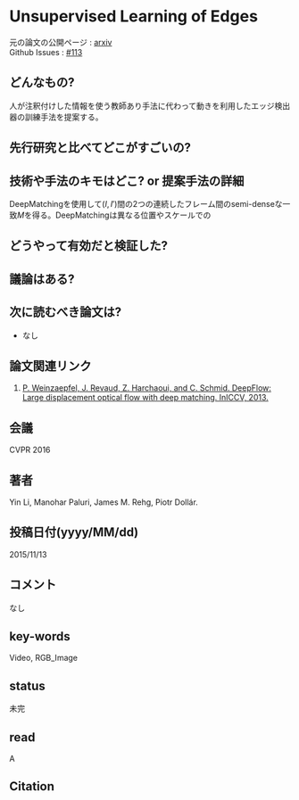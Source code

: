 # Unsupervised Learning of Edges

元の論文の公開ページ : [arxiv](https://arxiv.org/abs/1511.04166)  
Github Issues : [#113](https://github.com/Obarads/obarads.github.io/issues/113)

## どんなもの?
人が注釈付けした情報を使う教師あり手法に代わって動きを利用したエッジ検出器の訓練手法を提案する。

## 先行研究と比べてどこがすごいの?

## 技術や手法のキモはどこ? or 提案手法の詳細
DeepMatchingを使用して$(I,I')$間の2つの連続したフレーム間のsemi-denseな一致$M$を得る。DeepMatchingは異なる位置やスケールでの

## どうやって有効だと検証した?

## 議論はある?

## 次に読むべき論文は?
- なし

## 論文関連リンク
1. [P. Weinzaepfel, J. Revaud, Z. Harchaoui, and C. Schmid. DeepFlow: Large displacement optical flow with deep matching. InICCV, 2013.](http://www.cvl.iis.u-tokyo.ac.jp/class2016/2016w/papers/3.inpainting/Weinzaepfel_DeepFlow_Large_Displacement_2013_ICCV_paper.pdf)

## 会議
CVPR 2016

## 著者
Yin Li, Manohar Paluri, James M. Rehg, Piotr Dollár.

## 投稿日付(yyyy/MM/dd)
2015/11/13

## コメント
なし

## key-words
Video, RGB_Image

## status
未完

## read
A

## Citation
